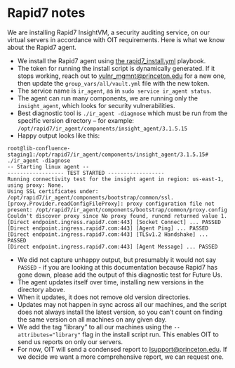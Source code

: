 # Rapid7 notes

We are installing Rapid7 InsightVM, a security auditing service, on our virtual servers in accordance with OIT requirements. Here is what we know about the Rapid7 agent.

* We install the Rapid7 agent using [the rapid7_install.yml](https://github.com/pulibrary/princeton_ansible/tree/main/playbooks) playbook.
* The token for running the install script is dynamically generated. If it stops working, reach out to vulnr_mgmnt@princeton.edu for a new one, then update the `group_vars/all/vault.yml` file with the new token.
*	The service name is `ir_agent`, as in `sudo service ir_agent status`.
*	The agent can run many components, we are running only the `insight_agent`, which looks for security vulnerabilities.
*	Best diagnostic tool is `./ir_agent -diagnose` which must be run from the specific version directory – for example: `/opt/rapid7/ir_agent/components/insight_agent/3.1.5.15`
*	Happy output looks like this:

```
root@lib-confluence-staging1:/opt/rapid7/ir_agent/components/insight_agent/3.1.5.15# ./ir_agent -diagnose
-- Starting linux agent --
------------------ TEST STARTED ------------------
Running connectivity test for the insight agent in region: us-east-1, using proxy: None. 
Using SSL certificates under: /opt/rapid7/ir_agent/components/bootstrap/common/ssl.
[proxy.Provider.readConfigFileProxy]: proxy configuration file not present: /opt/rapid7/ir_agent/components/bootstrap/common/proxy.config
Couldn't discover proxy since No proxy found, runcmd returned value 1.
[Direct endpoint.ingress.rapid7.com:443] [Socket Connect] ... PASSED
[Direct endpoint.ingress.rapid7.com:443] [Agent Ping] ... PASSED
[Direct endpoint.ingress.rapid7.com:443] [TLSv1.2 Handshake] ... PASSED
[Direct endpoint.ingress.rapid7.com:443] [Agent Message] ... PASSED
```

*	We did not capture unhappy output, but presumably it would not say `PASSED` - if you are looking at this documentation because Rapid7 has gone down, please add the output of this diagnostic test for Future Us.
*	The agent updates itself over time, installing new versions in the directory above.
*	When it updates, it does not remove old version directories.
*	Updates may not happen in sync across all our machines, and the script does not always install the latest version, so you can’t count on finding the same version on all machines on any given day.
*	We add the tag “library” to all our machines using the `--attributes="library"` flag in the install script run. This enables OIT to send us reports on only our servers.
*	For now, OIT will send a condensed report to lsupport@princeton.edu. If we decide we want a more comprehensive report, we can request one.
